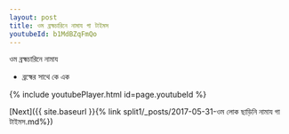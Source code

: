 ```yaml
---
layout: post
title: ওম ব্রহ্মচারিনে নামায গা টাইমস
youtubeId: b1MdBZqFmQo
---
```

 
 
 ওম ব্রহ্মচারিনে নামায  
 
 -  ব্রহ্মের সাথে কে এক 
 
  
 
  
 
 
 
 
 
 


{% include youtubePlayer.html id=page.youtubeId %}
 
[Next]({{ site.baseurl }}{% link  split1/_posts/2017-05-31-ওম লোক ছাড়িনি নামায গা টাইমস.md%})
 

